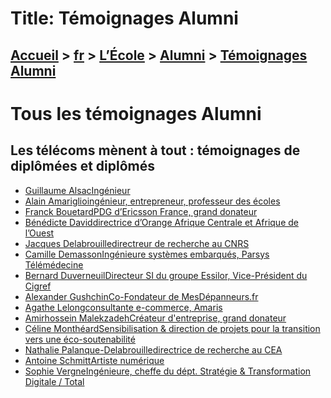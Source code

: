 # Title: Témoignages Alumni

## [Accueil](https://www.telecom-paris.fr "https://www.telecom-paris.fr") > [fr](https://www.telecom-paris.fr/fr "fr") > [L’École](https://www.telecom-paris.fr/fr/ecole "L’École") > [Alumni](https://www.telecom-paris.fr/fr/ecole/alumni "Alumni") > [Témoignages Alumni](https://www.telecom-paris.fr/fr/ecole/alumni/portraits)

[](https://www.telecom-paris.fr/fr/accueil)

# Tous les témoignages Alumni

## Les télécoms mènent à tout : témoignages de diplômées et diplômés

  * [Guillaume AlsacIngénieur ](https://www.telecom-paris.fr/fr/ecole/alumni/portraits/guillaume-alsac "portrait : Guillaume Alsac")
  * [Alain Amariglioingénieur, entrepreneur, professeur des écoles ](https://www.telecom-paris.fr/fr/ecole/alumni/portraits/alain-amariglio-1988 "portrait : Alain Amariglio \(1988\)")
  * [Franck BouetardPDG d’Ericsson France, grand donateur ](https://www.telecom-paris.fr/fr/ecole/alumni/portraits/franck-bouetard "portrait : Franck Bouetard")
  * [Bénédicte Daviddirectrice d’Orange Afrique Centrale et Afrique de l’Ouest ](https://www.telecom-paris.fr/fr/ecole/alumni/portraits/benedicte-david "portrait : Bénédicte David")
  * [Jacques Delabrouilledirectreur de recherche au CNRS ](https://www.telecom-paris.fr/fr/ecole/alumni/portraits/jacques-delabrouille-1991-et-nathalie-palanque-delabrouille-1992 "portrait : Jacques Delabrouille \(1991\) et Nathalie Palanque-Delabrouille \(1992\)")
  * [Camille DemassonIngénieure systèmes embarqués, Parsys Télémédecine ](https://www.telecom-paris.fr/fr/ecole/alumni/portraits/camille-demasson "portrait : Camille Demasson \(2018\)")
  * [Bernard DuverneuilDirecteur SI du groupe Essilor, Vice-Président du Cigref ](https://www.telecom-paris.fr/fr/ecole/alumni/portraits/bernard-duverneuil-1988 "portrait : Bernard Duverneuil \(1988\)")
  * [Alexander GushchinCo-Fondateur de MesDépanneurs.fr ](https://www.telecom-paris.fr/fr/ecole/alumni/portraits/alexander-gushchin-2013 "portrait : Alexander Gushchin \(2013\)")
  * [Agathe Lelongconsultante e-commerce, Amaris ](https://www.telecom-paris.fr/fr/ecole/alumni/portraits/agathe-lelong "portrait : Agathe Lelong")
  * [Amirhossein MalekzadehCréateur d'entreprise, grand donateur ](https://www.telecom-paris.fr/fr/ecole/alumni/portraits/amirhossein-malekzadeh "portrait : Amirhossein Malekzadeh")
  * [Céline MonthéardSensibilisation & direction de projets pour la transition vers une éco-soutenabilité ](https://www.telecom-paris.fr/fr/ecole/alumni/portraits/celine-montheard "portrait : Céline Monthéard \(2005\)")
  * [Nathalie Palanque-Delabrouilledirectrice de recherche au CEA ](https://www.telecom-paris.fr/fr/ecole/alumni/portraits/nathalie-palanque-delabrouille-1992 "portrait : Nathalie Palanque-Delabrouille \(1992\) et Jacques Delabrouille \(1991\)")
  * [Antoine SchmittArtiste numérique ](https://www.telecom-paris.fr/fr/ecole/alumni/portraits/antoine-schmitt "portrait : Antoine Schmitt")
  * [Sophie VergneIngénieure, cheffe du dépt. Stratégie & Transformation Digitale / Total ](https://www.telecom-paris.fr/fr/ecole/alumni/portraits/sophie-vergne-2005 "portrait : Sophie Vergne \(2005\)")

